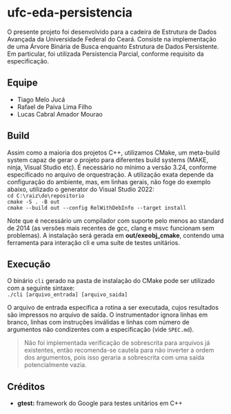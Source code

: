 # ufc-eda-persistencia
O presente projeto foi desenvolvido para a cadeira de Estrutura de Dados Avançada da Universidade Federal do Ceará. Consiste na implementação de uma Árvore Binária de Busca enquanto Estrutura de Dados Persistente. Em particular, foi utilizada Persistencia Parcial, conforme requisito da especificação.

## Equipe
- Tiago Melo Jucá
- Rafael de Paiva Lima Filho
- Lucas Cabral Amador Mourao

## Build
Assim como a maioria dos projetos C++, utilizamos CMake, um meta-build system capaz de gerar o projeto para diferentes build systems (MAKE, ninja, Visual Studio etc). É necessário no mínimo a versão 3.24, conforme especificado no arquivo de orquestração. A utilização exata depende da configuração do ambiente, mas, em linhas gerais, não foge do exemplo abaixo, utilizado o generator do Visual Studio 2022:  
`cd C:\raiz\do\repositorio`  
`cmake -S . -B out`  
`cmake --build out --config RelWithDebInfo --target install`  

Note que é necessário um compilador com suporte pelo menos ao standard de 2014 (as versões mais recentes de gcc, clang e msvc funcionam sem problemas). A instalação será gerada em **out/exeobj_cmake**, contendo uma ferramenta para interação cli e uma suíte de testes unitários.

## Execução
O binário `cli` gerado na pasta de instalação do CMake pode ser utilizado com a seguinte sintaxe:  
`./cli [arquivo_entrada] [arquivo_saida]`  
  
O arquivo de entrada especifica a rotina a ser executada, cujos resultados são impressos no arquivo de saída. O instrumentador ignora linhas em branco, linhas com instruções inválidas e linhas com número de argumentos não condizentes com a especificação (vide `SPEC.md`).

> Não foi implementada verificação de sobrescrita para arquivos já existentes, então recomenda-se cautela para não inverter a ordem dos argumentos, pois isso geraria a sobrescrita com uma saída potencialmente vazia.

## Créditos
- **gtest:** framework do Google para testes unitários em C++
